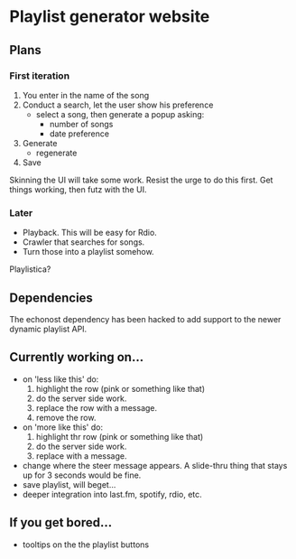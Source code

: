 # Playlist generator website

## Plans

### First iteration

1. You enter in the name of the song
2. Conduct a search, let the user show his preference
    * select a song, then generate a popup asking:
        * number of songs
        * date preference
3. Generate
    * regenerate
5. Save

Skinning the UI will take some work.  Resist the urge to do this first. Get things working, then futz with the UI.

### Later

* Playback. This will be easy for Rdio.
* Crawler that searches for songs. 
* Turn those into a playlist somehow.

Playlistica?

## Dependencies

The echonost dependency has been hacked to add support to the newer dynamic playlist API.

## Currently working on...

* on 'less like this' do:
  1. highlight the row (pink or something like that)
  2. do the server side work.
  3. replace the row with a message.
  4. remove the row.
* on 'more like this' do:
  1. highlight thr row (pink or something like that)
  2. do the server side work.
  3. replace with a message.
* change where the steer message appears.  A slide-thru thing that stays up for 3 seconds would be fine.
* save playlist, will beget...
* deeper integration into last.fm, spotify, rdio, etc.

## If you get bored...

* tooltips on the the playlist buttons

